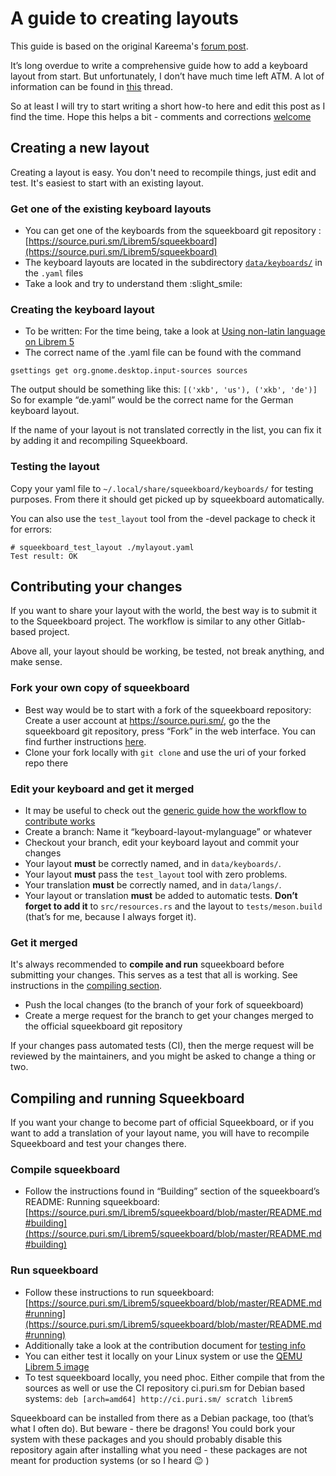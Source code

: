 A guide to creating layouts
===========================

This guide is based on the original Kareema's [forum post](https://forums.puri.sm/t/translations-and-virtual-touch-keyboards-tracking-localization/7669/48).

It’s long overdue to write a comprehensive guide how to add a keyboard layout from start. But unfortunately, I don’t have much time left ATM. A lot of information can be found in [this](https://forums.puri.sm/t/using-non-latin-language-on-librem-5/7103/5) thread.

So at least I will try to start writing a short how-to here and edit this post as I find the time. Hope this helps a bit - comments and corrections [welcome](https://source.puri.sm/Librem5/squeekboard/-/merge_requests/)

## Creating a new layout

Creating a layout is easy. You don't need to recompile things, just edit and test. It's easiest to start with an existing layout.

### Get one of the existing keyboard layouts

* You can get one of the keyboards from the squeekboard git repository : [https://source.puri.sm/Librem5/squeekboard](https://source.puri.sm/Librem5/squeekboard)
* The keyboard layouts are located in the subdirectory [`data/keyboards/`](https://source.puri.sm/Librem5/squeekboard/-/tree/master/data/keyboards) in the `.yaml` files
* Take a look and try to understand them :slight_smile:


### Creating the keyboard layout

* To be written: For the time being, take a look at [Using non-latin language on Librem 5](https://forums.puri.sm/t/using-non-latin-language-on-librem-5/7103/5)
* The correct name of the .yaml file can be found with the command 

```
gsettings get org.gnome.desktop.input-sources sources
```

The output should be something like this: `[('xkb', 'us'), ('xkb', 'de')]`
So for example “de.yaml” would be the correct name for the German keyboard layout.

If the name of your layout is not translated correctly in the list, you can fix it by adding it and recompiling Squeekboard.

### Testing the layout

Copy your yaml file to `~/.local/share/squeekboard/keyboards/` for testing purposes. From there it should get picked up by squeekboard automatically.

You can also use the `test_layout` tool from the -devel package to check it for errors:

```
# squeekboard_test_layout ./mylayout.yaml
Test result: OK
```

## Contributing your changes

If you want to share your layout with the world, the best way is to submit it to the Squeekboard project. The workflow is similar to any other Gitlab-based project.

Above all, your layout should be working, be tested, not break anything, and make sense.

### Fork your own copy of squeekboard

* Best way would be to start with a fork of the squeekboard repository: Create a user account at https://source.puri.sm/, go the the squeekboard git repository, press “Fork” in the web interface. You can find further instructions [here](https://docs.gitlab.com/ee/user/project/repository/forking_workflow.html#creating-a-fork).
* Clone your fork locally with `git clone` and use the uri of your forked repo there

### Edit your keyboard and get it merged

* It may be useful to check out the [generic guide how the workflow to contribute works](https://developer.puri.sm/Librem5/Contact/Contributing.html)
* Create a branch: Name it “keyboard-layout-mylanguage” or whatever
* Checkout your branch, edit your keyboard layout and commit your changes
* Your layout **must** be correctly named, and in `data/keyboards/`.
* Your layout **must** pass the `test_layout` tool with zero problems.
* Your translation **must** be correctly named, and in `data/langs/`.
* Your layout or translation **must** be added to automatic tests. **Don’t forget to add it** to `src/resources.rs` and the layout to `tests/meson.build` (that’s for me, because I always forget it).

### Get it merged

It's always recommended to **compile and run** squeekboard before submitting your changes. This serves as a test that all is working. See instructions in the [compiling section](#compiling-and-running-squeekboard).

* Push the local changes (to the branch of your fork of squeekboard)
* Create a merge request for the branch to get your changes merged to the official squeekboard git repository

If your changes pass automated tests (CI), then the merge request will be reviewed by the maintainers, and you might be asked to change a thing or two.

## Compiling and running Squeekboard

If you want your change to become part of official Squeekboard, or if you want to add a translation of your layout name, you will have to recompile Squeekboard and test your changes there.

### Compile squeekboard

* Follow the instructions found in “Building” section of the squeekboard’s README: Running squeekboard: [https://source.puri.sm/Librem5/squeekboard/blob/master/README.md#building](https://source.puri.sm/Librem5/squeekboard/blob/master/README.md#building)

### Run squeekboard

* Follow these instructions to run squeekboard: [https://source.puri.sm/Librem5/squeekboard/blob/master/README.md#running](https://source.puri.sm/Librem5/squeekboard/blob/master/README.md#running)
* Additionally take a look at the contribution document for [testing info](HACKING.md#testing)
* You can either test it locally on your Linux system or use the [QEMU Librem 5 image](https://developer.puri.sm/Librem5/Development_Environment/Boards/emulators.html)
* To test squeekboard locally, you need phoc. Either compile that from the sources as well or use the CI repository ci.puri.sm for Debian based systems:
  `deb [arch=amd64] http://ci.puri.sm/ scratch librem5`

Squeekboard can be installed from there as a Debian package, too (that’s what I often do). But beware - there be dragons! You could bork your system with these packages and you should probably disable this repository again after installing what you need - these packages are not meant for production systems (or so I heard :wink: )
